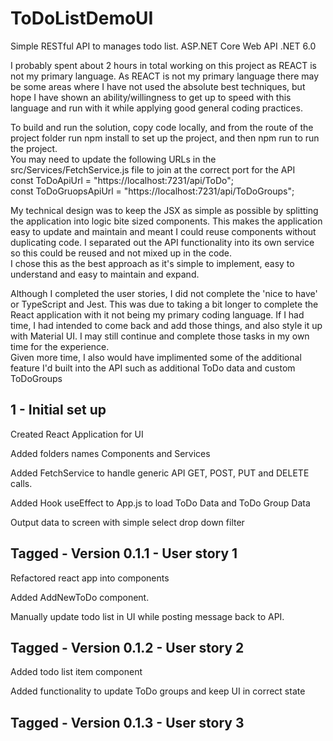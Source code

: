 # ToDoListDemoUI
Simple RESTful API to manages todo list. ASP.NET Core Web API .NET 6.0  

I probably spent about 2 hours in total working on this project as REACT is not my primary language.
As REACT is not my primary language there may be some areas where I have not used the absolute best techniques, but hope I have shown an ability/willingness to get up to speed with this language and run with it while applying  good general coding practices.  

To build and run the solution, copy code locally, and from the route of the project folder run npm install to set up the project, and then npm run to run the project.  
You may need to update the following URLs in the src/Services/FetchService.js file to join at the correct port for the API  
const ToDoApiUrl = "https://localhost:7231/api/ToDo";  
const ToDoGruopsApiUrl = "https://localhost:7231/api/ToDoGroups";  

My technical design was to keep the JSX as simple as possible by splitting the application into logic bite sized components.  This makes the application easy to update and maintain and meant I could reuse components without duplicating code. 
I separated out the API functionality into its own service so this could be reused and not mixed up in the code.  
I chose this as the best approach as it's simple to implement, easy to understand and easy to maintain and expand.  
  
Although I completed the user stories, I did not complete the 'nice to have' or TypeScript and Jest.  This was due to taking a bit longer to complete the React application with it not being my primary coding language.  If I had time, I had intended to come back and add those things, and also style it up with Material UI. I may still continue and complete those tasks in my own time for the experience.  
Given more time, I also would have implimented some of the additional feature I'd built into the API such as additional ToDo data and custom ToDoGroups

 ## 1 - Initial  set up
Created React Application for UI

Added folders names Components and Services

Added FetchService to handle generic API GET, POST, PUT and DELETE calls.

Added Hook useEffect to App.js to load ToDo Data and ToDo Group Data

Output data to screen with simple select drop down filter

## Tagged - Version 0.1.1 - User story 1

Refactored react app into components

Added AddNewToDo component.

Manually update todo list in UI while posting message back to API.

## Tagged - Version 0.1.2 - User story 2

Added todo list item component

Added functionality to update ToDo groups and keep UI in correct state

##  Tagged - Version 0.1.3 - User story 3




